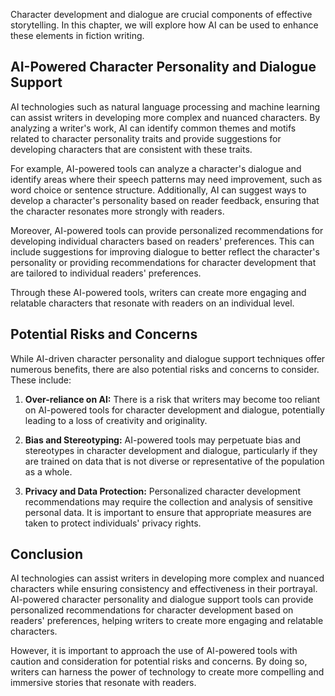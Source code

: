 
Character development and dialogue are crucial components of effective storytelling. In this chapter, we will explore how AI can be used to enhance these elements in fiction writing.

AI-Powered Character Personality and Dialogue Support
-----------------------------------------------------

AI technologies such as natural language processing and machine learning can assist writers in developing more complex and nuanced characters. By analyzing a writer's work, AI can identify common themes and motifs related to character personality traits and provide suggestions for developing characters that are consistent with these traits.

For example, AI-powered tools can analyze a character's dialogue and identify areas where their speech patterns may need improvement, such as word choice or sentence structure. Additionally, AI can suggest ways to develop a character's personality based on reader feedback, ensuring that the character resonates more strongly with readers.

Moreover, AI-powered tools can provide personalized recommendations for developing individual characters based on readers' preferences. This can include suggestions for improving dialogue to better reflect the character's personality or providing recommendations for character development that are tailored to individual readers' preferences.

Through these AI-powered tools, writers can create more engaging and relatable characters that resonate with readers on an individual level.

Potential Risks and Concerns
----------------------------

While AI-driven character personality and dialogue support techniques offer numerous benefits, there are also potential risks and concerns to consider. These include:

1. **Over-reliance on AI:** There is a risk that writers may become too reliant on AI-powered tools for character development and dialogue, potentially leading to a loss of creativity and originality.

2. **Bias and Stereotyping:** AI-powered tools may perpetuate bias and stereotypes in character development and dialogue, particularly if they are trained on data that is not diverse or representative of the population as a whole.

3. **Privacy and Data Protection:** Personalized character development recommendations may require the collection and analysis of sensitive personal data. It is important to ensure that appropriate measures are taken to protect individuals' privacy rights.

Conclusion
----------

AI technologies can assist writers in developing more complex and nuanced characters while ensuring consistency and effectiveness in their portrayal. AI-powered character personality and dialogue support tools can provide personalized recommendations for character development based on readers' preferences, helping writers to create more engaging and relatable characters.

However, it is important to approach the use of AI-powered tools with caution and consideration for potential risks and concerns. By doing so, writers can harness the power of technology to create more compelling and immersive stories that resonate with readers.
